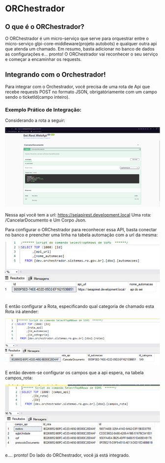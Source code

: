 # ORChestrador



## O que é o ORChestrador?

O ORChestrador é um micro-serviço que serve para orquestrar entre o micro-serviço glpi-core-middleware(projeto autobots) e qualquer outra api que atenda um chamado. Em resumo, basta adicionar no banco de dados as configurações e... pronto! O ORChestrador vai reconhecer o seu serviço e começar a encaminhar os requests.

## Integrando com o Orchestrador!

Para integrar com o Orchestrador, você precisa de uma rota de Api que recebe requests POST no formato JSON, obrigatóriamente com um campo sendo o ticketId(campo inteiro).

### Exemplo Prático de Integração: 

Considerando a rota a seguir: 

![image.png](./readmeimgs/apidosei.png)

Nessa api você tem a url: https://seiapirest.development.local
Uma rota: /CancelarDocumento
e Um Corpo Json.

Para configurar o ORChestrador para reconhecer essa API, basta conectar no banco e preencher uma linha na tabela automação com a url da mesma:

![image.png](./readmeimgs/automacao.png)

E então configurar a Rota, especificando qual categoria de chamado esta Rota irá atender:

![image.png](./readmeimgs/rota.png)

E então devem-se configurar os campos que a api espera, na tabela campos_rota:

![image.png](./readmeimgs/campos_rota.png)

e.... pronto! Do lado do ORChestrador, você já está integrado.

